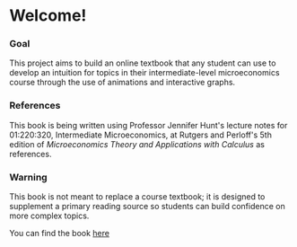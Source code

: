 # Welcome! 

### Goal
This project aims to build an online textbook that any student can use to develop an intuition for topics in their intermediate-level microeconomics course through the use of animations and interactive graphs.

### References
This book is being written using Professor Jennifer Hunt's lecture notes for 01:220:320, Intermediate Microeconomics, at Rutgers and Perloff's 5th edition of *Microeconomics Theory and Applications with Calculus* as references.

### Warning
This book is not meant to replace a course textbook; it is designed to supplement a primary reading source so students can build confidence on more complex topics.

You can find the book [here](https://bookdown.org/yogigohel/Intermediate_Microeconomics/)

